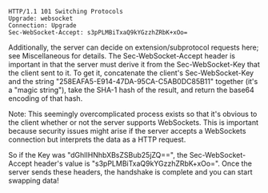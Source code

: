 
```
HTTP/1.1 101 Switching Protocols
Upgrade: websocket
Connection: Upgrade
Sec-WebSocket-Accept: s3pPLMBiTxaQ9kYGzzhZRbK+xOo=

```


Additionally, the server can decide on extension/subprotocol requests here; see Miscellaneous for details. The Sec-WebSocket-Accept header is important in that the server must derive it from the Sec-WebSocket-Key that the client sent to it. To get it, concatenate the client's Sec-WebSocket-Key and the string "258EAFA5-E914-47DA-95CA-C5AB0DC85B11" together (it's a "magic string"), take the SHA-1 hash of the result, and return the base64 encoding of that hash.

Note: This seemingly overcomplicated process exists so that it's obvious to the client whether or not the server supports WebSockets. This is important because security issues might arise if the server accepts a WebSockets connection but interprets the data as a HTTP request.

So if the Key was "dGhlIHNhbXBsZSBub25jZQ==", the Sec-WebSocket-Accept header's value is "s3pPLMBiTxaQ9kYGzzhZRbK+xOo=". Once the server sends these headers, the handshake is complete and you can start swapping data!


